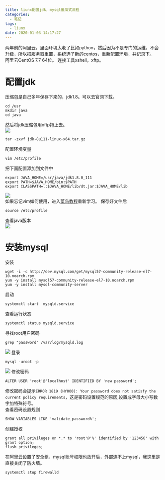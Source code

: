 ```yaml
---
title: liunx配置jdk，mysql傻瓜式流程
categories:
  - 笔记
tags:
  - liunx
date: 2020-01-03 14:17:27
---
```


两年前的阿里云，里面环境太老了比如python，然后因为不是专门的运维，不会升级，所以把服务器重置，系统选了新的centos，重新配置环境，并记录下。  
阿里云CentOS 7.7 64位。
连接工具xshell，xftp。<!--more -->
# 配置jdk
压缩包是自己多年保存下来的，jdk1.8。可以去官网下载。
``` shell
cd /usr
mkdir java
cd java
```
然后将jdk压缩包用xftp拖上去。  
![](https://xiaoguaiblog.oss-cn-shanghai.aliyuncs.com/%E5%B0%8F%E6%80%AA%E5%8D%9A%E5%AE%A2%E5%9B%BE%E7%89%87/liunx/1.png)
```
tar -zxvf jdk-8u111-linux-x64.tar.gz
```
配置环境变量
```
vim /etc/profile
```
把下面配置添加到文件中
```
export JAVA_HOME=/usr/java/jdk1.8.0_111
export PATH=$JAVA_HOME/bin:$PATH
export CLASSPATH=.:$JAVA_HOME/lib/dt.jar:$JAVA_HOME/lib
```
![](https://xiaoguaiblog.oss-cn-shanghai.aliyuncs.com/%E5%B0%8F%E6%80%AA%E5%8D%9A%E5%AE%A2%E5%9B%BE%E7%89%87/liunx/2.png)  
如果忘记vim如何使用，进入[菜鸟教程](https://www.runoob.com/linux/linux-vim.html)重新学习。
保存好文件后
```
source /etc/profile
```
查看java版本  
![](https://xiaoguaiblog.oss-cn-shanghai.aliyuncs.com/%E5%B0%8F%E6%80%AA%E5%8D%9A%E5%AE%A2%E5%9B%BE%E7%89%87/liunx/3.png)


# 安装mysql
安装
```
wget -i -c http://dev.mysql.com/get/mysql57-community-release-el7-10.noarch.rpm
yum -y install mysql57-community-release-el7-10.noarch.rpm
yum -y install mysql-community-server
```
启动
```
systemctl start  mysqld.service
```
查看运行状态
```
systemctl status mysqld.service
```
寻找root用户密码
```
grep "password" /var/log/mysqld.log
```
![](https://xiaoguaiblog.oss-cn-shanghai.aliyuncs.com/%E5%B0%8F%E6%80%AA%E5%8D%9A%E5%AE%A2%E5%9B%BE%E7%89%87/liunx/4.png)
登录
```
mysql -uroot -p
```
![](https://xiaoguaiblog.oss-cn-shanghai.aliyuncs.com/%E5%B0%8F%E6%80%AA%E5%8D%9A%E5%AE%A2%E5%9B%BE%E7%89%87/liunx/5.png)
修改密码
```
ALTER USER 'root'@'localhost' IDENTIFIED BY 'new password';
```
修改密码会提示`ERROR 1819 (HY000): Your password does not satisfy the current policy requirements`，这是密码设置规范的原因,设置成字母大小写数字加特殊符号。  
查看密码设置规则
```
SHOW VARIABLES LIKE 'validate_password%';
```
创建授权
```
grant all privileges on *.* to 'root'@'%' identified by '123456' with grant option;
flush privileges;
```
在阿里云设置了安全组，mysql账号权限也放开后，外部连不上mysql，我这里是直接关闭了防火墙。
```
systemctl stop firewalld
```